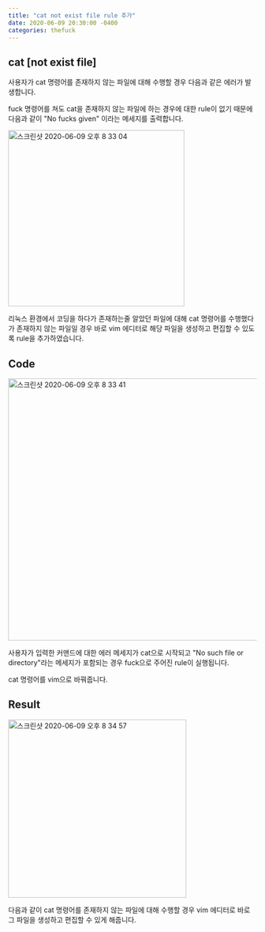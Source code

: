 ```yaml
---
title: "cat not exist file rule 추가"
date: 2020-06-09 20:30:00 -0400
categories: thefuck
---
```


## cat [not exist file] 

사용자가 cat 명령어를 존재하지 않는 파일에 대해 수행할 경우 다음과 같은 에러가 발생합니다.

fuck 명령어를 쳐도 cat을 존재하지 않는 파일에 하는 경우에 대한 rule이 없기 때문에 다음과 같이 "No fucks given" 이라는 메세지를 출력합니다.

<img width="357" alt="스크린샷 2020-06-09 오후 8 33 04" src="https://user-images.githubusercontent.com/63663300/84142815-70a38a80-aa90-11ea-9e52-9498f2ca4dd0.png">

리눅스 환경에서 코딩을 하다가 존재하는줄 알았던 파일에 대해 cat 명령어를 수행했다가 존재하지 않는 파일일 경우 바로 vim 에디터로 해당 파일을 생성하고 편집할 수 있도록 rule을 추가하였습니다.

## Code

<img width="531" alt="스크린샷 2020-06-09 오후 8 33 41" src="https://user-images.githubusercontent.com/63663300/84142875-8dd85900-aa90-11ea-9c16-2e1f1be691a4.png">

사용자가 입력한 커맨드에 대한 에러 메세지가 cat으로 시작되고 "No such file or directory"라는 메세지가 포함되는 경우 fuck으로 주어진 rule이 실행됩니다.

cat 명령어를 vim으로 바꿔줍니다.


## Result

<img width="361" alt="스크린샷 2020-06-09 오후 8 34 57" src="https://user-images.githubusercontent.com/63663300/84143113-f45d7700-aa90-11ea-82ad-b68f375af0c9.png">

다음과 같이 cat 명령어를 존재하지 않는 파일에 대해 수행할 경우 vim 에디터로 바로 그 파일을 생성하고 편집할 수 있게 해줍니다.
